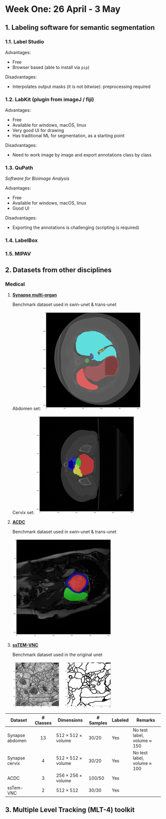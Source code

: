 <h1>Week One: 26 April - 3 May</h1>

## 1. Labeling software for semantic segmentation

### 1.1. Label Studio
Advantages:
- Free
- Browser based (able to install via `pip`)

Disadvantages:
- Interpolates output masks (it is not bitwise): preprocessing required

### 1.2. LabKit (plugin from imageJ / fiji)
Advantages:
- Free
- Available for windows, macOS, linux
- Very good UI for drawing
- Has traditional ML for segmentation, as a starting point

Disadvantages:
- Need to work image by image and export annotations class by class

### 1.3. QuPath
*Software for Bioimage Analysis*

Advantages:
- Free
- Available for windows, macOS, linux
- Good UI

Disadvantages:
- Exporting the annotations is challenging (scripting is required)

### 1.4. LabelBox

### 1.5. MIPAV

## 2. Datasets from other disciplines

### Medical
1. **<a href="https://www.synapse.org/#!Synapse:syn3193805/wiki/217789" target="_blank">Synapse multi-organ</a>**

    Benchmark dataset used in swin-unet & trans-unet
    
    Abdomen set:
    ![Abdomen](resources/week_1/synapse_abdomenn.png)    

    Cervix set:
    ![Cervix](resources/week_1/synapse_cervixx.png)


2. **<a href="https://humanheart-project.creatis.insa-lyon.fr/database/#collection/637218c173e9f0047faa00fb/folder/637218e573e9f0047faa00fc" target="_blank">ACDC</a>**

    Benchmark dataset used in swin-unet & trans-unet

    ![acdc](resources/week_1/acdcc.png)
    
3. **<a href="https://downloads.imagej.net/ISBI-2012-challenge.zip" target="_blank">ssTEM-VNC</a>**

    Benchmark dataset used in the original unet

    ![em](resources/week_1/EMM.png)

| Dataset | # Classes | Dimensions | # Samples | Labeled | Remarks
|---------|:---------:|---------|---------|---------|---------|
| Synapse abdomen | 13 |512 × 512 × volume|30/20| Yes |No test label, volume ≈ 150|
| Synapse cervix | 4 |512 × 512 × volume|30/20| Yes |No test label, volume ≈ 100|
| ACDC |3|256 × 256 × volume|100/50| Yes ||
| ssTem-VNC | 2 |512 × 512|30/30| Yes ||

## 3. Multiple Level Tracking (MLT-4) toolkit
